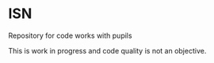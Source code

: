 # ISN
Repository for code works with pupils

This is work in progress and code quality is not an objective.
